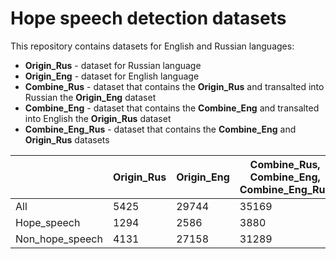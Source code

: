 # Hope speech detection datasets

This repository contains datasets for English and Russian languages:

* **Origin_Rus** - dataset for Russian language
* **Origin_Eng** - dataset for English language
* **Combine_Rus** - dataset that contains the **Origin_Rus** and transalted into Russian the **Origin_Eng** dataset
* **Combine_Eng** - dataset that contains the **Combine_Eng** and transalted into English the **Origin_Rus** dataset
* **Combine_Eng_Rus** - dataset that contains the **Combine_Eng** and **Origin_Rus** datasets

|                 | Origin_Rus | Origin_Eng | Combine_Rus, Combine_Eng, Combine_Eng_Rus |
|-----------------|------------|------------|-------------------------------------------|
| All             | 5425       | 29744      | 35169                                     |
| Hope_speech     | 1294       | 2586       | 3880                                      |
| Non_hope_speech | 4131       | 27158      | 31289                                     |

